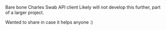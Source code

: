 Bare bone Charles Swab API client
Likely will not develop this further, part of a larger project.

Wanted to share in case it helps anyone :)
